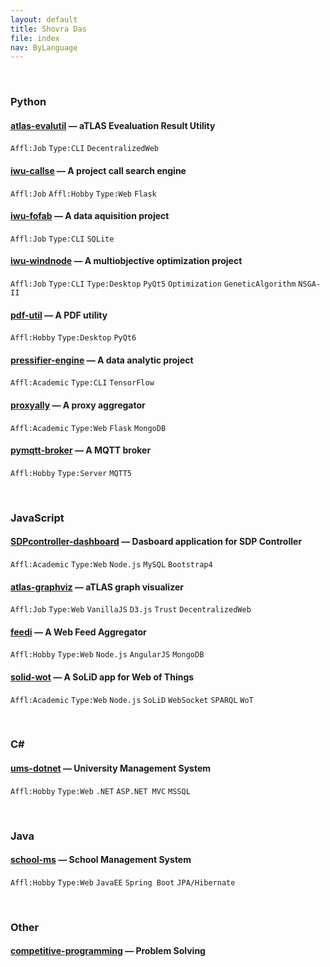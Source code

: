 ```yaml
---
layout: default
title: Shovra Das
file: index
nav: ByLanguage
---
```


<br>


### Python

#### [atlas-evalutil](https://github.com/shovradas/atlas-evalutil) &#8212; aTLAS Evealuation Result Utility

`Affl:Job` `Type:CLI`  `DecentralizedWeb`

#### [iwu-callse](https://github.com/shovradas/iwu-callse) &#8212; A project call search engine

`Affl:Job` `Affl:Hobby` `Type:Web` `Flask` 

#### [iwu-fofab](https://github.com/shovradas/iwu-fofab) &#8212; A data aquisition project

`Affl:Job` `Type:CLI` `SQLite` 

#### [iwu-windnode](https://github.com/shovradas/windnode-demonstrator) &#8212; A multiobjective optimization project

`Affl:Job` `Type:CLI` `Type:Desktop` `PyQt5` `Optimization` `GeneticAlgorithm` `NSGA-II`

#### [pdf-util](https://github.com/shovradas/pdf-util) &#8212; A PDF utility

`Affl:Hobby` `Type:Desktop` `PyQt6` 

#### [pressifier-engine](https://github.com/binuv-tuc/pressifier-engine) &#8212; A data analytic project

`Affl:Academic` `Type:CLI` `TensorFlow` 

#### [proxyally](https://github.com/shovradas/proxyally) &#8212; A proxy aggregator

`Affl:Academic` `Type:Web` `Flask` `MongoDB` 

#### [pymqtt-broker](https://github.com/shovradas/pymqtt-broker) &#8212; A MQTT broker

`Affl:Hobby` `Type:Server`  `MQTT5`


<br>


### JavaScript

#### [SDPcontroller-dashboard](https://github.com/shovradas/SDPcontroller-dashboard) &#8212; Dasboard application for SDP Controller

`Affl:Academic` `Type:Web` `Node.js` `MySQL` `Bootstrap4` 

#### [atlas-graphviz](https://github.com/shovradas/atlas-graphviz) &#8212; aTLAS graph visualizer

`Affl:Job` `Type:Web` `VanillaJS` `D3.js` `Trust` `DecentralizedWeb` 

#### [feedi](https://github.com/shovradas/feedi) &#8212; A Web Feed Aggregator

`Affl:Hobby` `Type:Web` `Node.js` `AngularJS` `MongoDB` 

#### [solid-wot](https://github.com/shovradas/solid-wot) &#8212; A SoLiD app for Web of Things

`Affl:Academic` `Type:Web` `Node.js` `SoLiD` `WebSocket` `SPARQL` `WoT`


<br>


### C#

#### [ums-dotnet](https://github.com/shovradas/ums-dotnet) &#8212; University Management System

`Affl:Hobby` `Type:Web` `.NET` `ASP.NET MVC` `MSSQL` 


<br>


### Java

#### [school-ms](https://github.com/shovradas/school-ms) &#8212; School Management System

`Affl:Hobby` `Type:Web` `JavaEE` `Spring Boot` `JPA/Hibernate` 


<br>


### Other

#### [competitive-programming](https://github.com/shovradas/competitive-programming) &#8212; Problem Solving

 